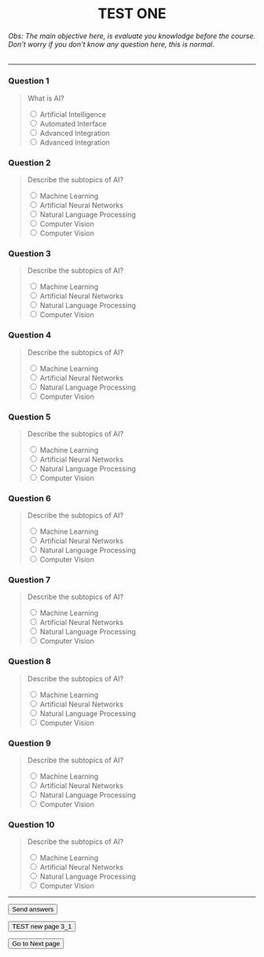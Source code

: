 # <center>TEST ONE</center>

###### Obs: The main objective here, is evaluate you knowlodge before the course. Don't worry if you don't know any question here, this is normal.

---

### **Question 1**

> <label for="AQ1">What is AI?</label><br>
> <div class="radio-group">
> <input type="radio" id="ai_ai1" name="AQ1" value="Artificial Intelligence" required>
> <label for="ai_ai1">Artificial Intelligence</label>
> </div>
> <div class="radio-group">
> <input type="radio" id="ai_ai2" name="AQ1" value="Automated Interface" required>
> <label for="ai_ai2">Automated Interface</label>
> </div>
> <div class="radio-group">
> <input type="radio" id="ai_ai3" name="AQ1" value="Advanced Integration" required>
> <label for="ai_ai3">Advanced Integration</label>
> </div>
> <div class="radio-group">
> <input type="radio" id="ai_ai3" name="AQ1" value="Advanced Integration" required>
> <label for="ai_ai3">Advanced Integration</label>
> </div>

### **Question 2**

> <label for="AQ2">Describe the subtopics of AI?</label><br>
> <div class="radio-group">
> <input type="radio" id="ml_ml" name="AQ2" value="Machine Learning" required>
> <label for="ml_ml">Machine Learning</label>
> </div>
> <div class="radio-group">
> <input type="radio" id="ann_ann" name="AQ2" value="Artificial Neural Networks" required>
> <label for="ann_ann">Artificial Neural Networks</label>
> </div>
> <div class="radio-group">
> <input type="radio" id="nlp_nlp" name="AQ2" value="Natural Language Processing" required>
> <label for="nlp_nlp">Natural Language Processing</label>
> </div>
> <div class="radio-group">
> <input type="radio" id="cv_cv" name="AQ2" value="Computer Vision" required>
> <label for="cv_cv">Computer Vision</label>
> </div>
> <div class="radio-group">
> <input type="radio" id="cv_cv" name="AQ2" value="Computer Vision" required>
> <label for="cv_cv">Computer Vision</label>
> </div>

### **Question 3**

> <label for="AQ2">Describe the subtopics of AI?</label><br>
> <div class="radio-group">
> <input type="radio" id="ml_ml" name="AQ2" value="Machine Learning" required>
> <label for="ml_ml">Machine Learning</label>
> </div>
> <div class="radio-group">
> <input type="radio" id="ann_ann" name="AQ2" value="Artificial Neural Networks" required>
> <label for="ann_ann">Artificial Neural Networks</label>
> </div>
> <div class="radio-group">
> <input type="radio" id="nlp_nlp" name="AQ2" value="Natural Language Processing" required>
> <label for="nlp_nlp">Natural Language Processing</label>
> </div>
> <div class="radio-group">
> <input type="radio" id="cv_cv" name="AQ2" value="Computer Vision" required>
> <label for="cv_cv">Computer Vision</label>
> </div>

### **Question 4**

> <label for="AQ2">Describe the subtopics of AI?</label><br>
> <div class="radio-group">
> <input type="radio" id="ml_ml" name="AQ2" value="Machine Learning" required>
> <label for="ml_ml">Machine Learning</label>
> </div>
> <div class="radio-group">
> <input type="radio" id="ann_ann" name="AQ2" value="Artificial Neural Networks" required>
> <label for="ann_ann">Artificial Neural Networks</label>
> </div>
> <div class="radio-group">
> <input type="radio" id="nlp_nlp" name="AQ2" value="Natural Language Processing" required>
> <label for="nlp_nlp">Natural Language Processing</label>
> </div>
> <div class="radio-group">
> <input type="radio" id="cv_cv" name="AQ2" value="Computer Vision" required>
> <label for="cv_cv">Computer Vision</label>
> </div>

### **Question 5**

> <label for="AQ2">Describe the subtopics of AI?</label><br>
> <div class="radio-group">
> <input type="radio" id="ml_ml" name="AQ2" value="Machine Learning" required>
> <label for="ml_ml">Machine Learning</label>
> </div>
> <div class="radio-group">
> <input type="radio" id="ann_ann" name="AQ2" value="Artificial Neural Networks" required>
> <label for="ann_ann">Artificial Neural Networks</label>
> </div>
> <div class="radio-group">
> <input type="radio" id="nlp_nlp" name="AQ2" value="Natural Language Processing" required>
> <label for="nlp_nlp">Natural Language Processing</label>
> </div>
> <div class="radio-group">
> <input type="radio" id="cv_cv" name="AQ2" value="Computer Vision" required>
> <label for="cv_cv">Computer Vision</label>
> </div>

### **Question 6**

> <label for="AQ2">Describe the subtopics of AI?</label><br>
> <div class="radio-group">
> <input type="radio" id="ml_ml" name="AQ2" value="Machine Learning" required>
> <label for="ml_ml">Machine Learning</label>
> </div>
> <div class="radio-group">
> <input type="radio" id="ann_ann" name="AQ2" value="Artificial Neural Networks" required>
> <label for="ann_ann">Artificial Neural Networks</label>
> </div>
> <div class="radio-group">
> <input type="radio" id="nlp_nlp" name="AQ2" value="Natural Language Processing" required>
> <label for="nlp_nlp">Natural Language Processing</label>
> </div>
> <div class="radio-group">
> <input type="radio" id="cv_cv" name="AQ2" value="Computer Vision" required>
> <label for="cv_cv">Computer Vision</label>
> </div>

### **Question 7**

> <label for="AQ2">Describe the subtopics of AI?</label><br>
> <div class="radio-group">
> <input type="radio" id="ml_ml" name="AQ2" value="Machine Learning" required>
> <label for="ml_ml">Machine Learning</label>
> </div>
> <div class="radio-group">
> <input type="radio" id="ann_ann" name="AQ2" value="Artificial Neural Networks" required>
> <label for="ann_ann">Artificial Neural Networks</label>
> </div>
> <div class="radio-group">
> <input type="radio" id="nlp_nlp" name="AQ2" value="Natural Language Processing" required>
> <label for="nlp_nlp">Natural Language Processing</label>
> </div>
> <div class="radio-group">
> <input type="radio" id="cv_cv" name="AQ2" value="Computer Vision" required>
> <label for="cv_cv">Computer Vision</label>
> </div>

### **Question 8**

> <label for="AQ2">Describe the subtopics of AI?</label><br>
> <div class="radio-group">
> <input type="radio" id="ml_ml" name="AQ2" value="Machine Learning" required>
> <label for="ml_ml">Machine Learning</label>
> </div>
> <div class="radio-group">
> <input type="radio" id="ann_ann" name="AQ2" value="Artificial Neural Networks" required>
> <label for="ann_ann">Artificial Neural Networks</label>
> </div>
> <div class="radio-group">
> <input type="radio" id="nlp_nlp" name="AQ2" value="Natural Language Processing" required>
> <label for="nlp_nlp">Natural Language Processing</label>
> </div>
> <div class="radio-group">
> <input type="radio" id="cv_cv" name="AQ2" value="Computer Vision" required>
> <label for="cv_cv">Computer Vision</label>
> </div>

### **Question 9**

> <label for="AQ2">Describe the subtopics of AI?</label><br>
> <div class="radio-group">
> <input type="radio" id="ml_ml" name="AQ2" value="Machine Learning" required>
> <label for="ml_ml">Machine Learning</label>
> </div>
> <div class="radio-group">
> <input type="radio" id="ann_ann" name="AQ2" value="Artificial Neural Networks" required>
> <label for="ann_ann">Artificial Neural Networks</label>
> </div>
> <div class="radio-group">
> <input type="radio" id="nlp_nlp" name="AQ2" value="Natural Language Processing" required>
> <label for="nlp_nlp">Natural Language Processing</label>
> </div>
> <div class="radio-group">
> <input type="radio" id="cv_cv" name="AQ2" value="Computer Vision" required>
> <label for="cv_cv">Computer Vision</label>
> </div>

### **Question 10**

> <label for="AQ2">Describe the subtopics of AI?</label><br>
> <div class="radio-group">
> <input type="radio" id="ml_ml" name="AQ2" value="Machine Learning" required>
> <label for="ml_ml">Machine Learning</label>
> </div>
> <div class="radio-group">
> <input type="radio" id="ann_ann" name="AQ2" value="Artificial Neural Networks" required>
> <label for="ann_ann">Artificial Neural Networks</label>
> </div>
> <div class="radio-group">
> <input type="radio" id="nlp_nlp" name="AQ2" value="Natural Language Processing" required>
> <label for="nlp_nlp">Natural Language Processing</label>
> </div>
> <div class="radio-group">
> <input type="radio" id="cv_cv" name="AQ2" value="Computer Vision" required>
> <label for="cv_cv">Computer Vision</label>
> </div>

---

<form>
<button type="submit">Send answers</button>
</form>

<form action="{{ url_for('TEST_page_3_1') }}" method="get">
    <button type="submit">TEST new page 3_1</button>
</form>

<form action="{{ url_for('page_3') }}" method="get">
    <button type="submit">Go to Next page</button>
</form>
